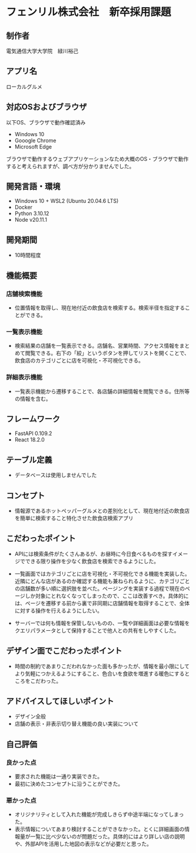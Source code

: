 # フェンリル株式会社　新卒採用課題
## 制作者
電気通信大学大学院　緑川裕己

## アプリ名
ローカルグルメ

## 対応OSおよびブラウザ
以下OS、ブラウザで動作確認済み
* Windows 10
* Gooogle Chrome
* Microsoft Edge

ブラウザで動作するウェブアプリケーションなため大概のOS・ブラウザで動作すると考えられますが、調べ方が分かりませんでした。

## 開発言語・環境
* Windows 10 + WSL2 (Ubuntu 20.04.6 LTS)
* Docker
* Python 3.10.12
* Node v20.11.1

## 開発期間
* 10時間程度

## 機能概要
### 店舗検索機能
* 位置情報を取得し、現在地付近の飲食店を検索する。検索半径を指定することができる。

### 一覧表示機能
* 検索結果の店舗を一覧表示できる。店舗名、営業時間、アクセス情報をまとめて閲覧できる。右下の「絞」というボタンを押してリストを開くことで、飲食店のカテゴリごとに店を可視化・不可視化できる。

### 詳細表示機能
* 一覧表示機能から遷移することで、各店舗の詳細情報を閲覧できる。住所等の情報を含む。

## フレームワーク
* FastAPI 0.109.2
* React 18.2.0

## テーブル定義
* データベースは使用しませんでした

## コンセプト
* 情報源であるホットペッパーグルメとの差別化として、現在地付近の飲食店を簡単に検索すること特化させた飲食店検索アプリ

## こだわったポイント
* APIには検索条件がたくさんあるが、お昼時に今日食べるものを探すイメージでできる限り操作を少なく飲食店を検索できるようにした。

* 一覧画面ではカテゴリごとに店を可視化・不可視化できる機能を実装した。近隣にどんな店があるのか確認する機能も兼ねられるように、カテゴリごとの店舗数が多い順に選択肢を並べた。ページングを実装する過程で現在のページしか対象にとれなくなってしまったので、ここは改善すべき。具体的には、ページを遷移する前から裏で非同期に店舗情報を取得することで、全体に対する操作を行えるようにしたい。

* サーバーでは何も情報を保管しないものの、一覧や詳細画面は必要な情報をクエリパラメータとして保持することで他人との共有をしやすくした。

## デザイン面でこだわったポイント
* 時間の制約であまりこだわれなかった面も多かったが、情報を最小限にしてより気軽につかえるようにすること、色合いを食欲を増進する暖色にするところをこだわった。

## アドバイスしてほしいポイント
* デザイン全般
* 店舗の表示・非表示切り替え機能の良い実装について

## 自己評価
### 良かった点
* 要求された機能は一通り実装できた。
* 最初に決めたコンセプトに沿うことができた。
### 悪かった点
* オリジナリティとして入れた機能が完成しきらず中途半端になってしまった。
* 表示情報についてあまり検討することができなかった。とくに詳細画面の情報量が一覧に比べ少ないのが問題だった。具体的にはより詳しい店の説明や、外部APIを活用した地図の表示などが必要だと思った。

